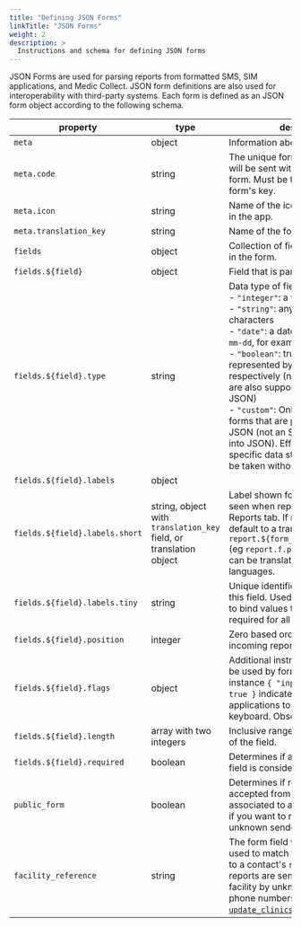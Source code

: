 ```yaml
---
title: "Defining JSON Forms"
linkTitle: "JSON Forms"
weight: 2
description: >
  Instructions and schema for defining JSON forms
---
```


JSON Forms are used for parsing reports from formatted SMS, SIM applications, and Medic Collect. JSON form definitions are also used for interoperability with third-party systems. Each form is defined as an JSON form object according to the following schema. 

| property | type | description | required |
|---|---|---|---|
| `meta` | object | Information about the report. | yes |
| `meta.code` | string | The unique form identifier, which will be sent with all reports of this form. Must be the same as the form's key. | yes |
| `meta.icon` | string | Name of the icon resource shown in the app. | no |
| `meta.translation_key` | string | Name of the form shown in the app. | no |
| `fields`| object | Collection of field objects included in the form. | yes |
| `fields.${field}` | object | Field that is part of the form. | yes |
| `fields.${field}.type` | string | Data type of field:<br>  - `"integer"`: a whole number<br> - `"string"`: any collection of characters<br> - `"date"`: a date in the format `YYYY-mm-dd`, for example "2019-01-28"<br> - `"boolean"`: true or false, represented by the digit `1` and `0` respectively (native JSON booleans are also supported if sending via JSON)<br> - `"custom"`: Only possible for JSON forms that are passed as actual JSON (not an SMS that gets parsed into JSON). Effectively any non-specific data structure, which will be taken without validation. | yes |
| `fields.${field}.labels` | object | | no |
| `fields.${field}.labels.short` | string, object with `translation_key` field, or translation object | Label shown for field in the app, seen when report is viewed in Reports tab. If missing, label will default to a translation key of `report.${form_name}.${field_name}` (eg `report.f.patient_id`) which can be translated in the app languages. | no |
| `fields.${field}.labels.tiny` | string | Unique identifier within the form for this field. Used in form submission to bind values to fields. Not required for all submission formats. | no |
| `fields.${field}.position` | integer | Zero based order of this field for incoming reports. | no |
| `fields.${field}.flags` | object | Additional instructions that could be used by form renderers. For instance `{ "input_digits_only": true }` indicated to SIM applications to show the number keyboard. Obsolete. | no |
| `fields.${field}.length` | array with two integers | Inclusive range accepted for length of the field. | no |
| `fields.${field}.required` | boolean | Determines if a report without this field is considered valid. | no |
| `public_form` | boolean | Determines if reports will be accepted from phone numbers not associated to a contact. Set to false if you want to reject reports from unknown senders. Default: true. | no |
| `facility_reference` | string | The form field whose value is to be used to match the incoming report to a contact's `rc_code`. Useful when reports are sent on behalf of a facility by unknown or various phone numbers. Requires the [`update_clinics` transition](transitions.md#available-transitions). | no |
